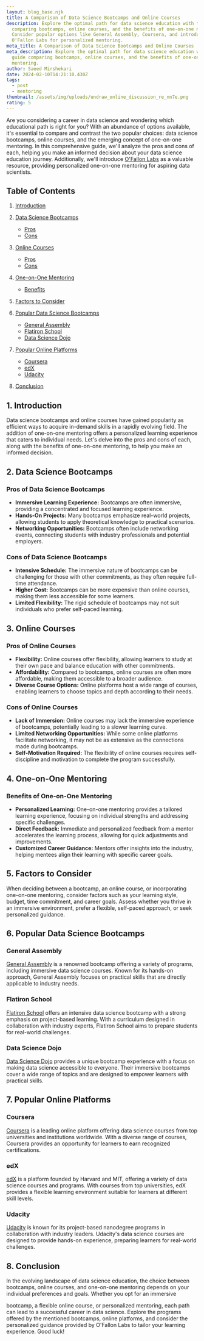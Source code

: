 ```yaml
---
layout: blog_base.njk
title: A Comparison of Data Science Bootcamps and Online Courses
description: Explore the optimal path for data science education with this guide
  comparing bootcamps, online courses, and the benefits of one-on-one mentoring.
  Consider popular options like General Assembly, Coursera, and introducing
  O'Fallon Labs for personalized mentoring.
meta_title: A Comparison of Data Science Bootcamps and Online Courses
meta_description: Explore the optimal path for data science education with this
  guide comparing bootcamps, online courses, and the benefits of one-on-one
  mentoring. 
author: Saeed Mirshekari
date: 2024-02-10T14:21:10.430Z
tags:
  - post
  - mentoring
thumbnail: /assets/img/uploads/undraw_online_discussion_re_nn7e.png
rating: 5
---
```

Are you considering a career in data science and wondering which educational path is right for you? With an abundance of options available, it's essential to compare and contrast the two popular choices: data science bootcamps, online courses, and the emerging concept of one-on-one mentoring. In this comprehensive guide, we'll analyze the pros and cons of each, helping you make an informed decision about your data science education journey. Additionally, we'll introduce [O'Fallon Labs](https://saeedmirshekari.com/) as a valuable resource, providing personalized one-on-one mentoring for aspiring data scientists.

## Table of Contents

1. [Introduction](#introduction)
2. [Data Science Bootcamps](#data-science-bootcamps)

   * [Pros](#pros-of-data-science-bootcamps)
   * [Cons](#cons-of-data-science-bootcamps)
3. [Online Courses](#online-courses)

   * [Pros](#pros-of-online-courses)
   * [Cons](#cons-of-online-courses)
4. [One-on-One Mentoring](#one-on-one-mentoring)

   * [Benefits](#benefits-of-one-on-one-mentoring)
5. [Factors to Consider](#factors-to-consider)
6. [Popular Data Science Bootcamps](#popular-data-science-bootcamps)

   * [General Assembly](https://generalassemb.ly/)
   * [Flatiron School](https://flatironschool.com/)
   * [Data Science Dojo](https://datasciencedojo.com/)
7. [Popular Online Platforms](#popular-online-platforms)

   * [Coursera](https://www.coursera.org/)
   * [edX](https://www.edx.org/)
   * [Udacity](https://www.udacity.com/)
8. [Conclusion](#conclusion)

## 1. Introduction

Data science bootcamps and online courses have gained popularity as efficient ways to acquire in-demand skills in a rapidly evolving field. The addition of one-on-one mentoring offers a personalized learning experience that caters to individual needs. Let's delve into the pros and cons of each, along with the benefits of one-on-one mentoring, to help you make an informed decision.

## 2. Data Science Bootcamps

### Pros of Data Science Bootcamps

* **Immersive Learning Experience:** Bootcamps are often immersive, providing a concentrated and focused learning experience.
* **Hands-On Projects:** Many bootcamps emphasize real-world projects, allowing students to apply theoretical knowledge to practical scenarios.
* **Networking Opportunities:** Bootcamps often include networking events, connecting students with industry professionals and potential employers.

### Cons of Data Science Bootcamps

* **Intensive Schedule:** The immersive nature of bootcamps can be challenging for those with other commitments, as they often require full-time attendance.
* **Higher Cost:** Bootcamps can be more expensive than online courses, making them less accessible for some learners.
* **Limited Flexibility:** The rigid schedule of bootcamps may not suit individuals who prefer self-paced learning.

## 3. Online Courses

### Pros of Online Courses

* **Flexibility:** Online courses offer flexibility, allowing learners to study at their own pace and balance education with other commitments.
* **Affordability:** Compared to bootcamps, online courses are often more affordable, making them accessible to a broader audience.
* **Diverse Course Options:** Online platforms host a wide range of courses, enabling learners to choose topics and depth according to their needs.

### Cons of Online Courses

* **Lack of Immersion:** Online courses may lack the immersive experience of bootcamps, potentially leading to a slower learning curve.
* **Limited Networking Opportunities:** While some online platforms facilitate networking, it may not be as extensive as the connections made during bootcamps.
* **Self-Motivation Required:** The flexibility of online courses requires self-discipline and motivation to complete the program successfully.

## 4. One-on-One Mentoring

### Benefits of One-on-One Mentoring

* **Personalized Learning:** One-on-one mentoring provides a tailored learning experience, focusing on individual strengths and addressing specific challenges.
* **Direct Feedback:** Immediate and personalized feedback from a mentor accelerates the learning process, allowing for quick adjustments and improvements.
* **Customized Career Guidance:** Mentors offer insights into the industry, helping mentees align their learning with specific career goals.

## 5. Factors to Consider

When deciding between a bootcamp, an online course, or incorporating one-on-one mentoring, consider factors such as your learning style, budget, time commitment, and career goals. Assess whether you thrive in an immersive environment, prefer a flexible, self-paced approach, or seek personalized guidance.

## 6. Popular Data Science Bootcamps

### General Assembly

[General Assembly](https://generalassemb.ly/) is a renowned bootcamp offering a variety of programs, including immersive data science courses. Known for its hands-on approach, General Assembly focuses on practical skills that are directly applicable to industry needs.

### Flatiron School

[Flatiron School](https://flatironschool.com/) offers an intensive data science bootcamp with a strong emphasis on project-based learning. With a curriculum designed in collaboration with industry experts, Flatiron School aims to prepare students for real-world challenges.

### Data Science Dojo

[Data Science Dojo](https://datasciencedojo.com/) provides a unique bootcamp experience with a focus on making data science accessible to everyone. Their immersive bootcamps cover a wide range of topics and are designed to empower learners with practical skills.

## 7. Popular Online Platforms

### Coursera

[Coursera](https://www.coursera.org/) is a leading online platform offering data science courses from top universities and institutions worldwide. With a diverse range of courses, Coursera provides an opportunity for learners to earn recognized certifications.

### edX

[edX](https://www.edx.org/) is a platform founded by Harvard and MIT, offering a variety of data science courses and programs. With courses from top universities, edX provides a flexible learning environment suitable for learners at different skill levels.

### Udacity

[Udacity](https://www.udacity.com/) is known for its project-based nanodegree programs in collaboration with industry leaders. Udacity's data science courses are designed to provide hands-on experience, preparing learners for real-world challenges.

## 8. Conclusion

In the evolving landscape of data science education, the choice between bootcamps, online courses, and one-on-one mentoring depends on your individual preferences and goals. Whether you opt for an immersive

 bootcamp, a flexible online course, or personalized mentoring, each path can lead to a successful career in data science. Explore the programs offered by the mentioned bootcamps, online platforms, and consider the personalized guidance provided by O'Fallon Labs to tailor your learning experience. Good luck!
